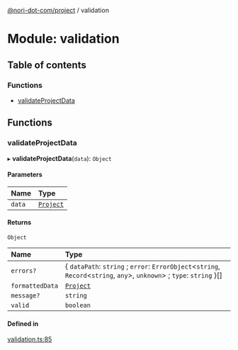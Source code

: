 [@nori-dot-com/project](../README.md) / validation

# Module: validation

## Table of contents

### Functions

- [validateProjectData](validation.md#validateprojectdata)

## Functions

### validateProjectData

▸ **validateProjectData**(`data`): `Object`

#### Parameters

| Name | Type |
| :------ | :------ |
| `data` | [`Project`](../interfaces/v3_specification.Project.md) |

#### Returns

`Object`

| Name | Type |
| :------ | :------ |
| `errors?` | { `dataPath`: `string` ; `error`: `ErrorObject`<`string`, `Record`<`string`, `any`\>, `unknown`\> ; `type`: `string`  }[] |
| `formattedData` | [`Project`](../interfaces/v3_specification.Project.md) |
| `message?` | `string` |
| `valid` | `boolean` |

#### Defined in

[validation.ts:85](https://github.com/nori-dot-eco/nori-dot-com/blob/efae8bc/packages/project/src/validation.ts#L85)
